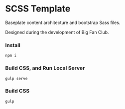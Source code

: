 # SCSS Template

Baseplate content architecture and bootstrap Sass files. 

Designed during the development of Big Fan Club.

### Install

`npm i`

### Build CSS, and Run Local Server

`gulp serve`

### Build CSS

`gulp`
